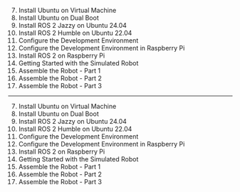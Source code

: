 7. Install Ubuntu on Virtual Machine
8. Install Ubuntu on Dual Boot
9. <LAB>Install ROS 2 Jazzy on Ubuntu 24.04</LAB>
10. <LAB>Install ROS 2 Humble on Ubuntu 22.04</LAB>
11. <LAB>Configure the Development Environment</LAB>
12. <HWLAB>Configure the Development Environment in Raspberry Pi</HWLAB>
13. <HWLAB>Install ROS 2 on Raspberry Pi</HWLAB>
14. <LAB>Getting Started with the Simulated Robot</LAB>
15. <HWLAB>Assemble the Robot - Part 1</HWLAB>
16. <HWLAB>Assemble the Robot - Part 2</HWLAB>
17. <HWLAB>Assemble the Robot - Part 3</HWLAB>

---

7. Install Ubuntu on Virtual Machine
8. Install Ubuntu on Dual Boot
9. <LAB>Install ROS 2 Jazzy on Ubuntu 24.04</LAB>
10. <LAB>Install ROS 2 Humble on Ubuntu 22.04</LAB>
11. <LAB>Configure the Development Environment</LAB>
12. <HWLAB>Configure the Development Environment in Raspberry Pi</HWLAB>
13. <HWLAB>Install ROS 2 on Raspberry Pi</HWLAB>
14. <LAB>Getting Started with the Simulated Robot</LAB>
15. <HWLAB>Assemble the Robot - Part 1</HWLAB>
16. <HWLAB>Assemble the Robot - Part 2</HWLAB>
17. <HWLAB>Assemble the Robot - Part 3</HWLAB>
